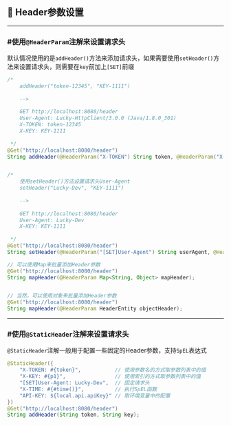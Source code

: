 ## 🤔 Header参数设置

---

### #使用`@HeaderParam`注解来设置请求头

默认情况使用的是`addHeader()`方法来添加请求头，如果需要使用`setHeader()`方法来设置请求头，则需要在`key`前加上`[SET]`前缀

```java
/*
    addHeader("token-12345", "KEY-1111")
    
    -->
    
    GET http://localhost:8080/header
    User-Agent: Lucky-HttpClient/3.0.0 (Java/1.8.0_301)
    X-TOKEN: token-12345
    X-KEY: KEY-1111
    
 */
@Get("http://localhost:8080/header")
String addHeader(@HeaderParam("X-TOKEN") String token, @HeaderParam("X-KEY") String key);


/*
    使用setHeader()方法设置请求头User-Agent
    setHeader("Lucky-Dev", "KEY-1111")
    
    -->
    
    GET http://localhost:8080/header
    User-Agent: Lucky-Dev
    X-KEY: KEY-1111
    
 */
@Get("http://localhost:8080/header")
String setHeader(@HeaderParam("[SET]User-Agent") String userAgent, @HeaderParam("X-KEY") String key);

// 可以使用Map来批量添加Header参数  
@Get("http://localhost:8080/header")
String mapHeader(@HeaderParam Map<String, Object> mapHeader);


// 当然，可以使用对象来批量添加Header参数    
@Get("http://localhost:8080/header")
String mapHeader(@HeaderParam HeaderEntity objectHeader);

```

---

### #使用`@StaticHeader`注解来设置请求头
`@StaticHeader`注解一般用于配置一些固定的Header参数，支持`SpEL`表达式

```java
@StaticHeader({
    "X-TOKEN: #{token}",           // 使用参数名的方式取参数列表中的值
    "X-KEY: #{p1}",                // 使用索引的方式取参数列表中的值
    "[SET]User-Agent: Lucky-Dev",  // 固定请求头
    "X-TIME: #{#time()}",          // 执行SpEL函数
    "API-KEY: ${local.api.apiKey}" // 取环境变量中的配置
})
@Get("http://localhost:8080/header")
String addHeader(String token, String key);

```